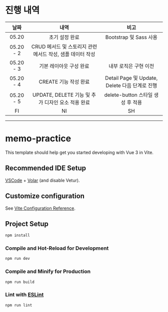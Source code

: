 # 진행 내역
|날짜|내역|비고|
|:-:|:-:|:-:|
|05.20|초기 설정 완료|Bootstrap 및 Sass 사용|
|05.20 - 2|CRUD 메서드 및 스토리지 관련 메서드 작성, 샘플 데이터 작성||
|05.20 - 3|기본 레이아웃 구성 완료|내부 로직은 구현 이전|
|05.20 - 4|CREATE 기능 작성 완료|Detail Page 및 Update, Delete 다음 단계로 진행|
|05.20 - 5|UPDATE, DELETE 기능 및 추가 디자인 요소 적용 완료|delete-button 스타일 생성 후 적용|
|FI|NI|SH|

---

# memo-practice

This template should help get you started developing with Vue 3 in Vite.

## Recommended IDE Setup

[VSCode](https://code.visualstudio.com/) + [Volar](https://marketplace.visualstudio.com/items?itemName=Vue.volar) (and disable Vetur).

## Customize configuration

See [Vite Configuration Reference](https://vite.dev/config/).

## Project Setup

```sh
npm install
```

### Compile and Hot-Reload for Development

```sh
npm run dev
```

### Compile and Minify for Production

```sh
npm run build
```

### Lint with [ESLint](https://eslint.org/)

```sh
npm run lint
```
